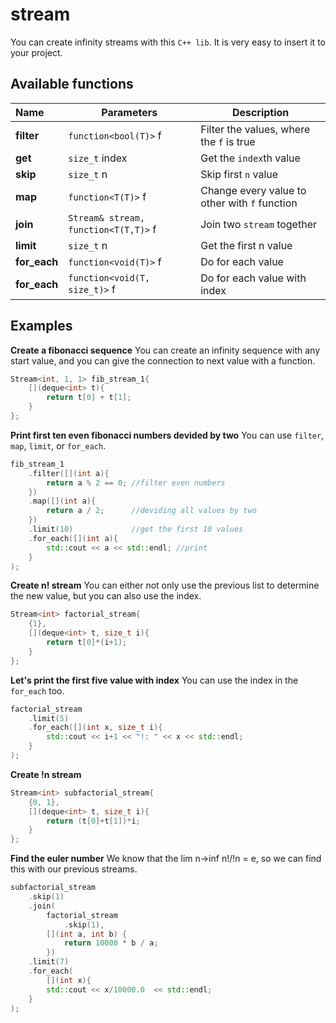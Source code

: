 # stream
You can create infinity streams with this `C++ lib`. It is very easy to insert it to your project.

## Available functions
| Name         | Parameters                           | Description                                    |
|:------------ | ------------------------------------ | ---------------------------------------------- |
| **filter**   | `function<bool(T)>` f                | Filter the values, where the `f` is true       |
| **get**      | `size_t` index                       | Get the `index`th value                        |
| **skip**     | `size_t` n                           | Skip first `n` value                           |	
| **map**      | `function<T(T)>`  f                  | Change every value to other with `f` function  |
| **join**     | `Stream& stream, function<T(T,T)>` f | Join two `stream` together                     |
| **limit**    | `size_t` n                           | Get the first n value                          |
| **for_each** | `function<void(T)>` f                | Do for each value                              |  
| **for_each** | `function<void(T, size_t)>` f        | Do for each value with index                   |

## Examples

**Create a fibonacci sequence**
You can create an infinity sequence with any start value, and you can give the connection to next value with a function.
```c++
Stream<int, 1, 1> fib_stream_1{
	[](deque<int> t){ 
		return t[0] + t[1]; 
	}
};
```

**Print first ten even fibonacci numbers devided by two**
You can use `filter`, `map`, `limit`, or `for_each`.
```c++
fib_stream_1
	.filter([](int a){ 
		return a % 2 == 0; //filter even numbers
	})  
	.map([](int a){ 
		return a / 2;      //deviding all values by two
	}) 
	.limit(10)			   //get the first 10 values
	.for_each([](int a){
    	std::cout << a << std::endl; //print
	}
);
```

**Create n! stream**
You can either not only use the previous list to determine the new value, but you can also use the index.
```c++
Stream<int> factorial_stream{
	{1},
	[](deque<int> t, size_t i){
		return t[0]*(i+1);
	}
};
```

**Let's print the first five value with index**
You can use the index in the `for_each` too.
```c++
factorial_stream
	.limit(5)
	.for_each([](int x, size_t i){
        std::cout << i+1 << "!: " << x << std::endl;
    }
);
```

**Create !n stream**

```c++
Stream<int> subfactorial_stream{
	{0, 1}, 
	[](deque<int> t, size_t i){
		return (t[0]+t[1])*i;
	}
};
```
**Find the euler number**
We know that the lim n->inf n!/!n = e, so we can find this with our previous streams.
```c++
subfactorial_stream
	.skip(1)
	.join(
		factorial_stream
			.skip(1), 
		[](int a, int b) {
			return 10000 * b / a;
		})
	.limit(7)
	.for_each(
		[](int x){
        std::cout << x/10000.0  << std::endl;
    }
);
```
